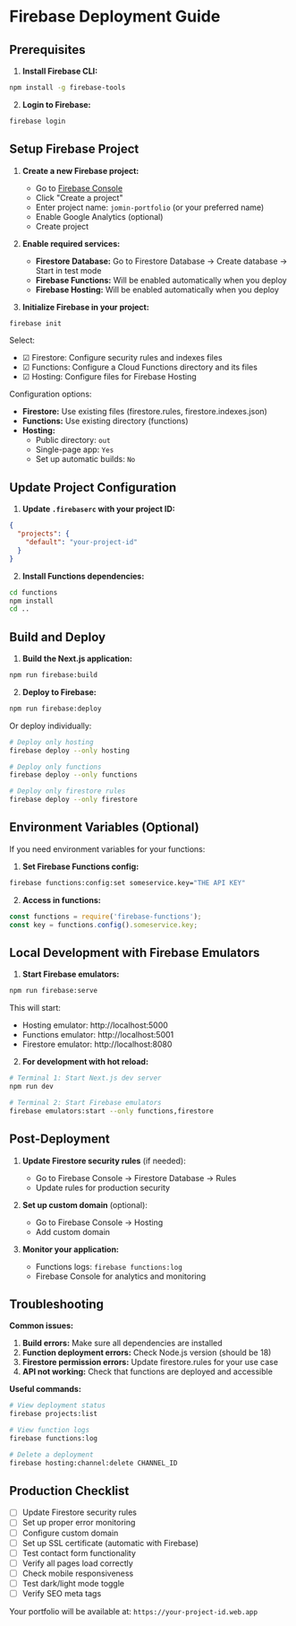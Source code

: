 # Firebase Deployment Guide

## Prerequisites

1. **Install Firebase CLI:**
```bash
npm install -g firebase-tools
```

2. **Login to Firebase:**
```bash
firebase login
```

## Setup Firebase Project

1. **Create a new Firebase project:**
   - Go to [Firebase Console](https://console.firebase.google.com/)
   - Click "Create a project"
   - Enter project name: `jomin-portfolio` (or your preferred name)
   - Enable Google Analytics (optional)
   - Create project

2. **Enable required services:**
   - **Firestore Database:** Go to Firestore Database → Create database → Start in test mode
   - **Firebase Functions:** Will be enabled automatically when you deploy
   - **Firebase Hosting:** Will be enabled automatically when you deploy

3. **Initialize Firebase in your project:**
```bash
firebase init
```

Select:
- ☑ Firestore: Configure security rules and indexes files
- ☑ Functions: Configure a Cloud Functions directory and its files  
- ☑ Hosting: Configure files for Firebase Hosting

Configuration options:
- **Firestore:** Use existing files (firestore.rules, firestore.indexes.json)
- **Functions:** Use existing directory (functions)
- **Hosting:** 
  - Public directory: `out`
  - Single-page app: `Yes`
  - Set up automatic builds: `No`

## Update Project Configuration

1. **Update `.firebaserc` with your project ID:**
```json
{
  "projects": {
    "default": "your-project-id"
  }
}
```

2. **Install Functions dependencies:**
```bash
cd functions
npm install
cd ..
```

## Build and Deploy

1. **Build the Next.js application:**
```bash
npm run firebase:build
```

2. **Deploy to Firebase:**
```bash
npm run firebase:deploy
```

Or deploy individually:
```bash
# Deploy only hosting
firebase deploy --only hosting

# Deploy only functions
firebase deploy --only functions

# Deploy only firestore rules
firebase deploy --only firestore
```

## Environment Variables (Optional)

If you need environment variables for your functions:

1. **Set Firebase Functions config:**
```bash
firebase functions:config:set someservice.key="THE API KEY"
```

2. **Access in functions:**
```typescript
const functions = require('firebase-functions');
const key = functions.config().someservice.key;
```

## Local Development with Firebase Emulators

1. **Start Firebase emulators:**
```bash
npm run firebase:serve
```

This will start:
- Hosting emulator: http://localhost:5000
- Functions emulator: http://localhost:5001
- Firestore emulator: http://localhost:8080

2. **For development with hot reload:**
```bash
# Terminal 1: Start Next.js dev server
npm run dev

# Terminal 2: Start Firebase emulators
firebase emulators:start --only functions,firestore
```

## Post-Deployment

1. **Update Firestore security rules** (if needed):
   - Go to Firebase Console → Firestore Database → Rules
   - Update rules for production security

2. **Set up custom domain** (optional):
   - Go to Firebase Console → Hosting
   - Add custom domain

3. **Monitor your application:**
   - Functions logs: `firebase functions:log`
   - Firebase Console for analytics and monitoring

## Troubleshooting

**Common issues:**

1. **Build errors:** Make sure all dependencies are installed
2. **Function deployment errors:** Check Node.js version (should be 18)
3. **Firestore permission errors:** Update firestore.rules for your use case
4. **API not working:** Check that functions are deployed and accessible

**Useful commands:**
```bash
# View deployment status
firebase projects:list

# View function logs
firebase functions:log

# Delete a deployment
firebase hosting:channel:delete CHANNEL_ID
```

## Production Checklist

- [ ] Update Firestore security rules
- [ ] Set up proper error monitoring
- [ ] Configure custom domain
- [ ] Set up SSL certificate (automatic with Firebase)
- [ ] Test contact form functionality
- [ ] Verify all pages load correctly
- [ ] Check mobile responsiveness
- [ ] Test dark/light mode toggle
- [ ] Verify SEO meta tags

Your portfolio will be available at: `https://your-project-id.web.app`